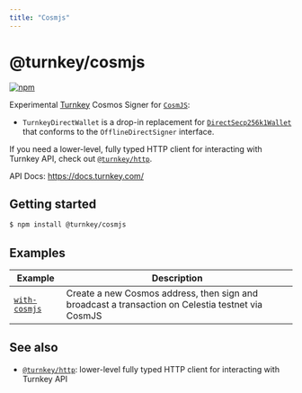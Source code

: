 ```yaml
---
title: "Cosmjs"
---
```


# @turnkey/cosmjs

[![npm](https://img.shields.io/npm/v/@turnkey/cosmjs?color=%234C48FF)](https://www.npmjs.com/package/@turnkey/cosmjs)

Experimental [Turnkey](https://turnkey.com) Cosmos Signer for [`CosmJS`](https://github.com/cosmos/cosmjs):

- `TurnkeyDirectWallet` is a drop-in replacement for [`DirectSecp256k1Wallet`](https://github.com/cosmos/cosmjs/blob/e8e65aa0c145616ccb58625c32bffe08b46ff574/packages/proto-signing/src/directsecp256k1wallet.ts#LL14C14-L14C35) that conforms to the `OfflineDirectSigner` interface.

If you need a lower-level, fully typed HTTP client for interacting with Turnkey API, check out [`@turnkey/http`](https://www.npmjs.com/package/@turnkey/http).

API Docs: https://docs.turnkey.com/

## Getting started

```bash
$ npm install @turnkey/cosmjs
```

## Examples

| Example                                                                     | Description                                                                                       |
| --------------------------------------------------------------------------- | ------------------------------------------------------------------------------------------------- |
| [`with-cosmjs`](https://github.com/tkhq/sdk/tree/main/examples/with-cosmjs) | Create a new Cosmos address, then sign and broadcast a transaction on Celestia testnet via CosmJS |

## See also

- [`@turnkey/http`](https://www.npmjs.com/package/@turnkey/http): lower-level fully typed HTTP client for interacting with Turnkey API
